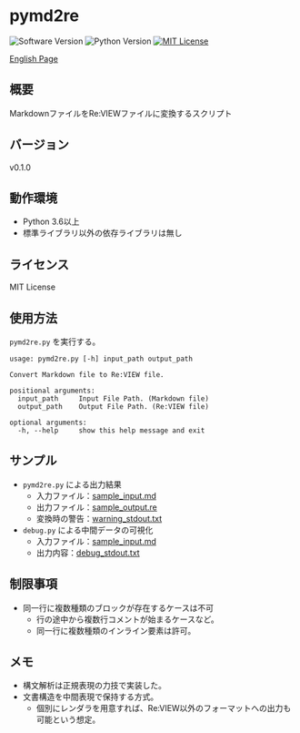 pymd2re
===

![Software Version](http://img.shields.io/badge/Version-v0.1.0-green.svg?style=flat)
![Python Version](http://img.shields.io/badge/Python-3.6-blue.svg?style=flat)
[![MIT License](http://img.shields.io/badge/license-MIT-blue.svg?style=flat)](LICENSE)

[English Page](./README.md)

## 概要
MarkdownファイルをRe:VIEWファイルに変換するスクリプト

## バージョン
v0.1.0

## 動作環境
- Python 3.6以上
- 標準ライブラリ以外の依存ライブラリは無し

## ライセンス
MIT License

## 使用方法
`pymd2re.py` を実行する。

    usage: pymd2re.py [-h] input_path output_path
    
    Convert Markdown file to Re:VIEW file.
    
    positional arguments:
      input_path     Input File Path. (Markdown file)
      output_path    Output File Path. (Re:VIEW file)
    
    optional arguments:
      -h, --help     show this help message and exit

## サンプル
- `pymd2re.py` による出力結果
    - 入力ファイル：[sample_input.md](sample/sample_input.md)
    - 出力ファイル：[sample_output.re](sample/sample_output.re)
    - 変換時の警告：[warning_stdout.txt](sample/warning_stdout.txt)
- `debug.py` による中間データの可視化
    - 入力ファイル：[sample_input.md](sample/sample_input.md)
    - 出力内容：[debug_stdout.txt](sample/debug_stdout.txt)

## 制限事項
- 同一行に複数種類のブロックが存在するケースは不可
    - 行の途中から複数行コメントが始まるケースなど。
    - 同一行に複数種類のインライン要素は許可。

## メモ
- 構文解析は正規表現の力技で実装した。
- 文書構造を中間表現で保持する方式。
    - 個別にレンダラを用意すれば、Re:VIEW以外のフォーマットへの出力も可能という想定。
